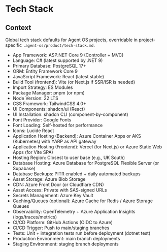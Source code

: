 # Tech Stack

## Context

Global tech stack defaults for Agent OS projects, overridable in project-specific `.agent-os/product/tech-stack.md`.

- App Framework: ASP.NET Core 9 (Controller + MVC)
- Language: C# (latest supported by .NET 9)
- Primary Database: PostgreSQL 17+
- ORM: Entity Framework Core 9
- JavaScript Framework: React (latest stable)
- Build Tool (frontend): Vite (or Next.js if SSR/ISR is needed)
- Import Strategy: ES Modules
- Package Manager: pnpm (or npm)
- Node Version: 22 LTS
- CSS Framework: TailwindCSS 4.0+
- UI Components: shadcn/ui (React)
- UI Installation: shadcn CLI (component-by-component)
- Font Provider: Google Fonts
- Font Loading: Self-hosted for performance
- Icons: Lucide React
- Application Hosting (Backend): Azure Container Apps or AKS (Kubernetes) with YARP as API gateway
- Application Hosting (Frontend): Vercel (for Next.js) or Azure Static Web Apps (for Vite SPA)
- Hosting Region: Closest to user base (e.g., UK South)
- Database Hosting: Azure Database for PostgreSQL Flexible Server (or Supabase)
- Database Backups: PITR enabled + daily automated backups
- Asset Storage: Azure Blob Storage
- CDN: Azure Front Door (or Cloudflare CDN)
- Asset Access: Private with SAS-signed URLs
- Secrets Management: Azure Key Vault
- Caching/Queues (optional): Azure Cache for Redis / Azure Storage Queues
- Observability: OpenTelemetry + Azure Application Insights (logs/traces/metrics)
- CI/CD Platform: GitHub Actions (OIDC to Azure)
- CI/CD Trigger: Push to main/staging branches
- Tests: Unit + integration tests run before deployment (dotnet test)
- Production Environment: main branch deployments
- Staging Environment: staging branch deployments